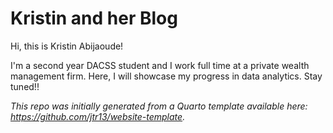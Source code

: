 # Kristin and her Blog

Hi, this is Kristin Abijaoude!

I'm a second year DACSS student and I work full time at a private wealth management firm. Here, I will showcase my progress in data analytics. Stay tuned!!


*This repo was initially generated from a Quarto template available here: https://github.com/jtr13/website-template.*

